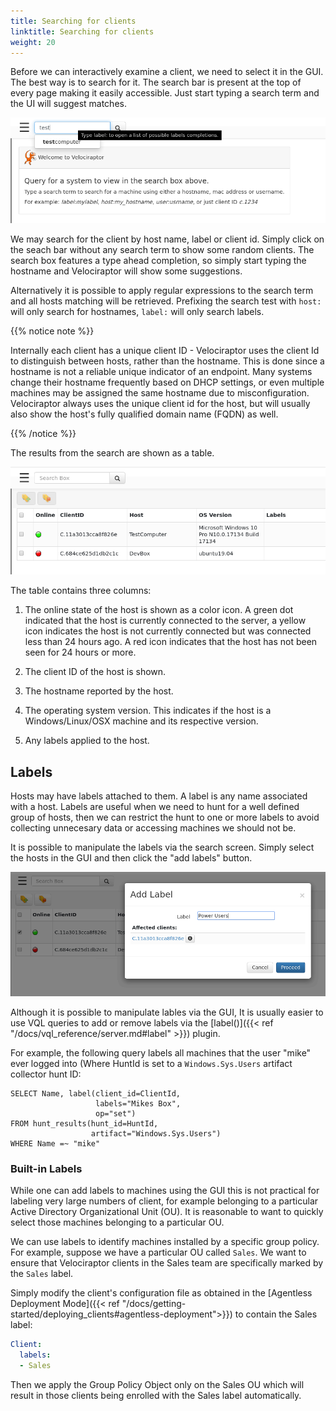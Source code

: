 ```yaml
---
title: Searching for clients
linktitle: Searching for clients
weight: 20
---
```


Before we can interactively examine a client, we need to select it in
the GUI.  The best way is to search for it. The search bar is present
at the top of every page making it easily accessible. Just start
typing a search term and the UI will suggest matches.

![Front page](../search.png)

We may search for the client by host name, label or client id. Simply
click on the seach bar without any search term to show some random
clients. The search box features a type ahead completion, so simply
start typing the hostname and Velociraptor will show some suggestions.

Alternatively it is possible to apply regular expressions to the
search term and all hosts matching will be retrieved. Prefixing the
search test with `host:` will only search for hostnames, `label:` will
only search labels.

{{% notice note %}}

Internally each client has a unique client ID - Velociraptor uses the
client Id to distinguish between hosts, rather than the hostname. This
is done since a hostname is not a reliable unique indicator of an
endpoint. Many systems change their hostname frequently based on DHCP
settings, or even multiple machines may be assigned the same hostname
due to misconfiguration. Velociraptor always uses the unique client id
for the host, but will usually also show the host's fully qualified
domain name (FQDN) as well.

{{% /notice %}}



The results from the search are shown as a table.

![Search page](../search2.png)


The table contains three columns:

1. The online state of the host is shown as a color icon. A green dot
   indicated that the host is currently connected to the server, a
   yellow icon indicates the host is not currently connected but was
   connected less than 24 hours ago. A red icon indicates that the
   host has not been seen for 24 hours or more.

2. The client ID of the host is shown.

3. The hostname reported by the host.

4. The operating system version. This indicates if the host is a
   Windows/Linux/OSX machine and its respective version.

5. Any labels applied to the host.

## Labels

Hosts may have labels attached to them. A label is any name associated
with a host. Labels are useful when we need to hunt for a well defined
group of hosts, then we can restrict the hunt to one or more labels to
avoid collecting unnecesary data or accessing machines we should not
be.

It is possible to manipulate the labels via the search screen. Simply
select the hosts in the GUI and then click the "add labels" button.

![Adding labels](../labels.png)

Although it is possible to manipulate lables via the GUI, It is
usually easier to use VQL queries to add or remove labels via the
[label()]({{< ref "/docs/vql_reference/server.md#label" >}}) plugin.

For example, the following query labels all machines that the user
"mike" ever logged into (Where HuntId is set to a
`Windows.Sys.Users` artifact collector hunt ID:

```text
SELECT Name, label(client_id=ClientId,
                   labels="Mikes Box",
                   op="set")
FROM hunt_results(hunt_id=HuntId,
                  artifact="Windows.Sys.Users")
WHERE Name =~ "mike"
```


### Built-in Labels

While one can add labels to machines using the GUI this is not
practical for labeling very large numbers of client, for example
belonging to a particular Active Directory Organizational Unit
(OU). It is reasonable to want to quickly select those machines
belonging to a particular OU.

We can use labels to identify machines installed by a specific group
policy. For example, suppose we have a particular OU called
`Sales`. We want to ensure that Velociraptor clients in the Sales team
are specifically marked by the `Sales` label.

Simply modify the client's configuration file as obtained in the
[Agentless Deployment Mode]({{< ref "/docs/getting-started/deploying_clients#agentless-deployment">}}) to contain the Sales label:

```yaml
Client:
  labels:
  - Sales
```

Then we apply the Group Policy Object only on the Sales OU which will
result in those clients being enrolled with the Sales label
automatically.
